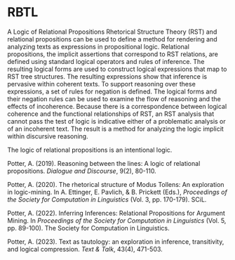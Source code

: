 # RBTL
A Logic of Relational Propositions
Rhetorical Structure Theory (RST) and relational propositions can be used to define a method for rendering and analyzing texts as expressions in propositional logic. Relational propositions, the implicit assertions that correspond to RST relations, are defined using standard logical operators and rules of inference. The resulting logical forms are used to construct logical expressions that map to RST tree structures. The resulting expressions show that inference is pervasive within coherent texts. To support reasoning over these expressions, a set of rules for negation is defined. The logical forms and their negation rules can be used to examine the flow of reasoning and the effects of incoherence. Because there is a correspondence between logical coherence and the functional relationships of RST, an RST analysis that cannot pass the test of logic is indicative either of a problematic analysis or of an incoherent text. The result is a method for analyzing the logic implicit within discursive reasoning.

The logic of relational propositions is an intentional logic.

Potter, A. (2019). Reasoning between the lines: A logic of relational propositions. _Dialogue and Discourse_, 9(2), 80-110. 

Potter, A. (2020). The rhetorical structure of Modus Tollens: An exploration in logic-mining. In A. Ettinger, E. Pavlich, & B. Prickett (Eds.), _Proceedings of the Society for Computation in Linguistics_ (Vol. 3, pp. 170-179). SCiL. 

Potter, A. (2022). Inferring Inferences: Relational Propositions for Argument Mining. In _Proceedings of the Society for Computation in Linguistics_ (Vol. 5, pp. 89-100). The Society for Computation in Linguistics. 

Potter, A. (2023). Text as tautology: an exploration in inference, transitivity, and logical compression. _Text & Talk_, 43(4), 471-503. 
